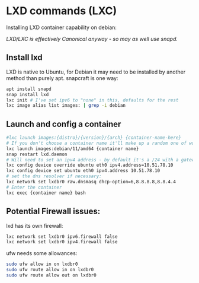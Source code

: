 # LXD commands (LXC)


Installing LXD container capability on debian: 

*LXD/LXC is effectively Canonical anyway - so may as well use snapd.*


## Install lxd 

LXD is native to Ubuntu, for Debian it may need to be installed by another method than purely apt.
snapcraft is one way:

```bash
apt install snapd
snap install lxd
lxc init # I've set ipv6 to "none" in this, defaults for the rest
lxc image alias list images: | grep -i debian
```

## Launch and config a container

```bash
#lxc launch images:{distro}/{version}/{arch} {container-name-here}
# If you don't choose a container name it'll make up a random one of words:
lxc launch images:debian/11/amd64 {container name} 
snap restart lxd.daemon
# Will need to set an ipv4 address - by default it's a /24 with a gateway of (in this example) 10.51.78.1  
lxc config device override ubuntu eth0 ipv4.address=10.51.78.10
lxc config device set ubuntu eth0 ipv4.address 10.51.78.10
# set the dns resolver if necessary:
lxc network set lxdbr0 raw.dnsmasq dhcp-option=6,8.8.8.8,8.8.4.4
# Enter the container 
lxc exec {container name} bash
```

## Potential Firewall issues:

lxd has its own firewall:
```bash
lxc network set lxdbr0 ipv6.firewall false
lxc network set lxdbr0 ipv4.firewall false
```

ufw needs some allowances:
```bash
sudo ufw allow in on lxdbr0
sudo ufw route allow in on lxdbr0
sudo ufw route allow out on lxdbr0
```


